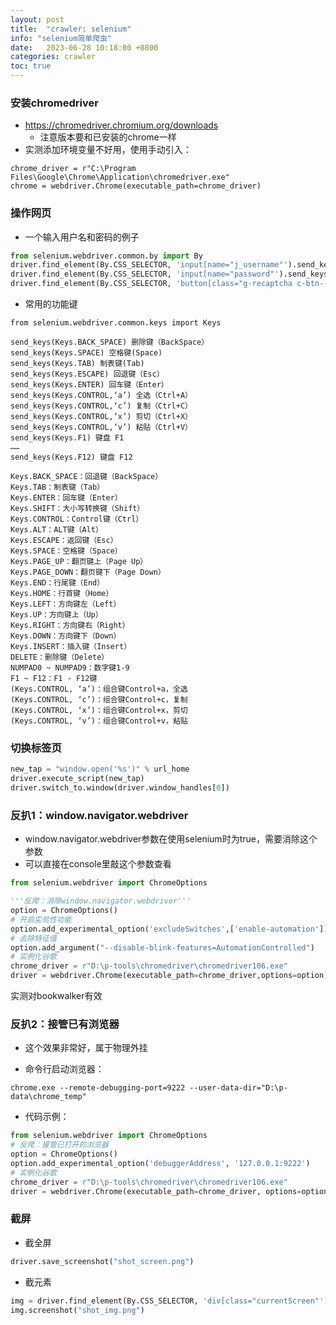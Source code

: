 ```yaml
---
layout: post
title:  "crawler: selenium"
info: "selenium简单爬虫"
date:   2023-06-28 10:18:00 +0800
categories: crawler
toc: true
---
```




### 安装chromedriver
- https://chromedriver.chromium.org/downloads
  - 注意版本要和已安装的chrome一样
- 实测添加环境变量不好用，使用手动引入：
```
chrome_driver = r"C:\Program Files\Google\Chrome\Application\chromedriver.exe"
chrome = webdriver.Chrome(executable_path=chrome_driver)
```

### 操作网页

- 一个输入用户名和密码的例子
```py
from selenium.webdriver.common.by import By
driver.find_element(By.CSS_SELECTOR, 'input[name="j_username"').send_keys("1970313791@qq.com")
driver.find_element(By.CSS_SELECTOR, 'input[name="password"').send_keys("xxxxxxxxxxx")
driver.find_element(By.CSS_SELECTOR, 'button[class="g-recaptcha c-btn--forward"').click()
```

- 常用的功能键

```
from selenium.webdriver.common.keys import Keys

send_keys(Keys.BACK_SPACE) 删除键（BackSpace）
send_keys(Keys.SPACE) 空格键(Space)
send_keys(Keys.TAB) 制表键(Tab)
send_keys(Keys.ESCAPE) 回退键（Esc）
send_keys(Keys.ENTER) 回车键（Enter）
send_keys(Keys.CONTROL,‘a’) 全选（Ctrl+A）
send_keys(Keys.CONTROL,‘c’) 复制（Ctrl+C）
send_keys(Keys.CONTROL,‘x’) 剪切（Ctrl+X）
send_keys(Keys.CONTROL,‘v’) 粘贴（Ctrl+V）
send_keys(Keys.F1) 键盘 F1
……
send_keys(Keys.F12) 键盘 F12

Keys.BACK_SPACE：回退键（BackSpace）
Keys.TAB：制表键（Tab）
Keys.ENTER：回车键（Enter）
Keys.SHIFT：大小写转换键（Shift）
Keys.CONTROL：Control键（Ctrl）
Keys.ALT：ALT键（Alt）
Keys.ESCAPE：返回键（Esc）
Keys.SPACE：空格键（Space）
Keys.PAGE_UP：翻页键上（Page Up）
Keys.PAGE_DOWN：翻页键下（Page Down）
Keys.END：行尾键（End）
Keys.HOME：行首键（Home）
Keys.LEFT：方向键左（Left）
Keys.UP：方向键上（Up）
Keys.RIGHT：方向键右（Right）
Keys.DOWN：方向键下（Down）
Keys.INSERT：插入键（Insert）
DELETE：删除键（Delete）
NUMPAD0 ~ NUMPAD9：数字键1-9
F1 ~ F12：F1 - F12键
(Keys.CONTROL, ‘a’)：组合键Control+a，全选
(Keys.CONTROL, ‘c’)：组合键Control+c，复制
(Keys.CONTROL, ‘x’)：组合键Control+x，剪切
(Keys.CONTROL, ‘v’)：组合键Control+v，粘贴
```


### 切换标签页

```py
new_tap = "window.open('%s')" % url_home
driver.execute_script(new_tap)
driver.switch_to.window(driver.window_handles[0])
```



### 反扒1：window.navigator.webdriver

- window.navigator.webdriver参数在使用selenium时为true，需要消除这个参数
- 可以直接在console里敲这个参数查看

```py
from selenium.webdriver import ChromeOptions

'''反爬：消除window.navigator.webdriver'''
option = ChromeOptions()
# 开启实验性功能
option.add_experimental_option('excludeSwitches',['enable-automation'])
# 去除特征值
option.add_argument("--disable-blink-features=AutomationControlled")
# 实例化谷歌
chrome_driver = r"D:\p-tools\chromedriver\chromedriver106.exe"
driver = webdriver.Chrome(executable_path=chrome_driver,options=option)
```

实测对bookwalker有效



### 反扒2：接管已有浏览器

- 这个效果非常好，属于物理外挂

- 命令行启动浏览器：
```
chrome.exe --remote-debugging-port=9222 --user-data-dir="D:\p-data\chrome_temp"
```
- 代码示例：
```py
from selenium.webdriver import ChromeOptions
# 反爬：接管已打开的浏览器
option = ChromeOptions()
option.add_experimental_option('debuggerAddress', '127.0.0.1:9222')
# 实例化谷歌
chrome_driver = r"D:\p-tools\chromedriver\chromedriver106.exe"
driver = webdriver.Chrome(executable_path=chrome_driver, options=option)
```

### 截屏

- 截全屏
```py
driver.save_screenshot("shot_screen.png")
```

- 截元素
```py
img = driver.find_element(By.CSS_SELECTOR, 'div[class="currentScreen"')
img.screenshot("shot_img.png")
```






